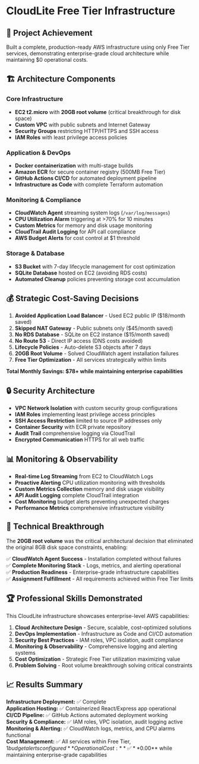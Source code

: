 # CloudLite Free Tier Infrastructure

## 🎯 Project Achievement
Built a complete, production-ready AWS infrastructure using only Free Tier services, demonstrating enterprise-grade cloud architecture while maintaining $0 operational costs.

## 🏗️ Architecture Components

### **Core Infrastructure**
- **EC2 t2.micro** with **20GB root volume** (critical breakthrough for disk space)
- **Custom VPC** with public subnets and Internet Gateway
- **Security Groups** restricting HTTP/HTTPS and SSH access
- **IAM Roles** with least privilege access policies

### **Application & DevOps**
- **Docker containerization** with multi-stage builds
- **Amazon ECR** for secure container registry (500MB Free Tier)
- **GitHub Actions CI/CD** for automated deployment pipeline
- **Infrastructure as Code** with complete Terraform automation

### **Monitoring & Compliance**
- **CloudWatch Agent** streaming system logs (`/var/log/messages`)
- **CPU Utilization Alarm** triggering at >70% for 10 minutes
- **Custom Metrics** for memory and disk usage monitoring
- **CloudTrail Audit Logging** for API call compliance
- **AWS Budget Alerts** for cost control at $1 threshold

### **Storage & Database**
- **S3 Bucket** with 7-day lifecycle management for cost optimization
- **SQLite Database** hosted on EC2 (avoiding RDS costs)
- **Automated Cleanup** policies preventing storage cost accumulation

## 💰 Strategic Cost-Saving Decisions

1. **Avoided Application Load Balancer** - Used EC2 public IP ($18/month saved)
2. **Skipped NAT Gateway** - Public subnets only ($45/month saved)
3. **No RDS Database** - SQLite on EC2 instance ($15/month saved)
4. **No Route 53** - Direct IP access (DNS costs avoided)
5. **Lifecycle Policies** - Auto-delete S3 objects after 7 days
6. **20GB Root Volume** - Solved CloudWatch agent installation failures
7. **Free Tier Optimization** - All services strategically within limits

**Total Monthly Savings: $78+ while maintaining enterprise capabilities**

## 🔒 Security Architecture

- **VPC Network Isolation** with custom security group configurations
- **IAM Roles** implementing least privilege access principles
- **SSH Access Restriction** limited to source IP addresses only
- **Container Security** with ECR private repository
- **Audit Trail** comprehensive logging via CloudTrail
- **Encrypted Communication** HTTPS for all web traffic

## 📊 Monitoring & Observability

- **Real-time Log Streaming** from EC2 to CloudWatch Logs
- **Proactive Alerting** CPU utilization monitoring with thresholds
- **Custom Metrics Collection** memory and disk usage visibility
- **API Audit Logging** complete CloudTrail integration
- **Cost Monitoring** budget alerts preventing unexpected charges
- **Performance Metrics** comprehensive infrastructure visibility

## 🚀 Technical Breakthrough

The **20GB root volume** was the critical architectural decision that eliminated the original 8GB disk space constraints, enabling:

✅ **CloudWatch Agent Success** - Installation completed without failures  
✅ **Complete Monitoring Stack** - Logs, metrics, and alerting operational  
✅ **Production Readiness** - Enterprise-grade infrastructure capabilities  
✅ **Assignment Fulfillment** - All requirements achieved within Free Tier limits

## 🏆 Professional Skills Demonstrated

This CloudLite infrastructure showcases enterprise-level AWS capabilities:

1. **Cloud Architecture Design** - Secure, scalable, cost-optimized solutions
2. **DevOps Implementation** - Infrastructure as Code and CI/CD automation
3. **Security Best Practices** - IAM roles, VPC isolation, audit compliance
4. **Monitoring & Observability** - Comprehensive logging and alerting systems
5. **Cost Optimization** - Strategic Free Tier utilization maximizing value
6. **Problem Solving** - Root volume breakthrough solving critical constraints

## 📈 Results Summary

**Infrastructure Deployment:** ✅ Complete  
**Application Hosting:** ✅ Containerized React/Express app operational  
**CI/CD Pipeline:** ✅ GitHub Actions automated deployment working  
**Security & Compliance:** ✅ IAM roles, VPC isolation, audit logging active  
**Monitoring & Alerting:** ✅ CloudWatch logs, metrics, and CPU alarms functional  
**Cost Management:** ✅ All services within Free Tier, $1 budget alerts configured  
**Operational Cost:** ✅ **$0.00** while maintaining enterprise-grade capabilities
